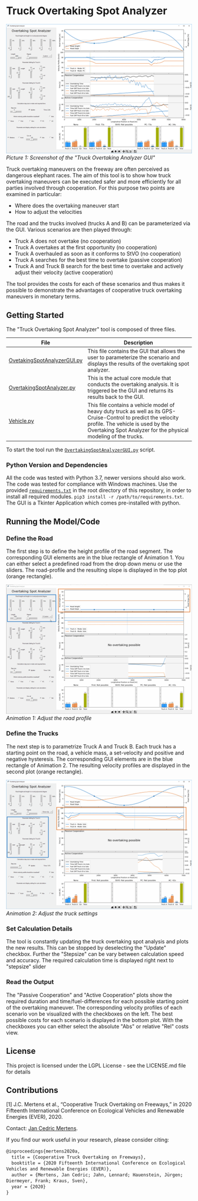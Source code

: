 # Truck Overtaking Spot Analyzer

![Screenshot Overview](docs/Overview.png)
_Picture 1: Screenshot of the "Truck Overtaking Analyzer GUI"_


Truck overtaking maneuvers on the freeway are often perceived as dangerous elephant races.
The aim of this tool is to show how truck overtaking maneuvers can be executed safer and more efficiently for all parties involved through cooperation.
For this purpose two points are examined in particular:
* Where does the overtaking maneuver start
* How to adjust the velocities

The road and the trucks involved (trucks A and B) can be parameterized via the GUI. Various scenarios are then played through:
* Truck A does not overtake (no cooperation)
* Truck A overtakes at the first opportunity (no cooperation)
* Truck A overhauled as soon as it conforms to StVO (no cooperation)
* Truck A searches for the best time to overtake (passive cooperation)
* Truck A and Truck B search for the best time to overtake and actively adjust their velocity (active cooperation)

The tool provides the costs for each of these scenarios and thus makes it possible to demonstrate the advantages of cooperative truck overtaking maneuvers in monetary terms.


## Getting Started
The "Truck Overtaking Spot Analyzer" tool is composed of three files.

| File | Description |
|----|----|
 [OvetakingSpotAnalyzerGUI.py](OvertakingSpotAnalyzerGUI.py) | This file contains the GUI that allows the user to parameterize the scenario and displays the results of the overtaking spot analyzer. 
 [OvertakingSpotAnalyzer.py](OvertakingSpotAnalyzer.py) | This is the actual core module that conducts the overtaking analysis. It is triggered be the GUI and returns its results back to the GUI. 
 [Vehicle.py](Vehicle.py) | This file contains a vehicle model of heavy duty truck as well as its GPS-Cruise-Control to predict the velocity profile. The vehicle is used by the Overtaking Spot Analyzer for the physical modeling of the trucks. 

To start the tool run the [`OvertakingSpotAnalyzerGUI.py`](OvertakingSpotAnalyzerGUI.py) script. 



### Python Version and Dependencies
All the code was tested with Python 3.7, newer versions should also work. The code was tested for compliance with Windows machines. Use the provided [`requirements.txt`](requirements.txt) in the root directory of this repository, in order to install all required modules.
`pip3 install -r /path/to/requirements.txt`. The GUI is a Tkinter Application which comes pre-installed with python. 


## Running the Model/Code
### Define the Road
The first step is to define the height profile of the road segment. 
The corresponding GUI elements are in the blue rectangle of Animation 1. 
You can either select a predefined road from the drop down menu or use the sliders. 
The road-profile and the resulting slope is displayed in the top plot (orange rectangle). 

 ![Select Road Profile](docs/select_roadprofile.gif)
_Animation 1: Adjust the road profile_

### Define the Trucks
The next step is to parametrize Truck A and Truck B. 
Each truck has a starting point on the road, a vehicle mass, a set-velocity and positive and negative hysteresis. 
The corresponding GUI elements are in the blue rectangle of Animation 2.
The resulting velocity profiles are displayed in the second plot (orange rectangle). 

 ![Select Trucks](docs/select_trucks.gif)
_Animation 2: Adjust the truck settings_

### Set Calculation Details
The tool is constantly updating the truck overtaking spot analysis and plots the new results. 
This can be stopped by deselecting the "Update" checkbox. 
Further the "Stepsize" can be vary between calculation speed and accuracy. 
The required calculation time is displayed right next to "stepsize" slider

### Read the Output
The "Passive Cooperation" and "Active Cooperation" plots show the required duration and time/fuel-differences for each possible starting point of the overtaking maneuver. 
The corresponding velocity profiles of each scenario von be visualized with the checkboxes on the left. 
The best possible costs for each scenario is displayed in the bottom plot. With the checkboxes you can either select the absolute "Abs" or relative "Rel" costs view.  


## License
This project is licensed under the LGPL License - see the LICENSE.md file for details


## Contributions
[1] J.C. Mertens et al., “Cooperative Truck Overtaking on Freeways,”
in 2020 Fifteenth International Conference on Ecological Vehicles and Renewable Energies (EVER), 2020.

Contact: [Jan Cedric Mertens](mailto:mertens@ftm.mw.tum.de).

If you find our work useful in your research, please consider citing:
```
@inproceedings{mertens2020a,
  title = {Cooperative Truck Overtaking on Freeways},
  booktitle = {2020 Fifteenth International Conference on Ecological Vehicles and Renewable Energies (EVER)},
  author = {Mertens, Jan Cedric; Jahn, Lennard; Hauenstein, Jürgen; Diermeyer, Frank; Kraus, Sven},
  year = {2020}
}
```